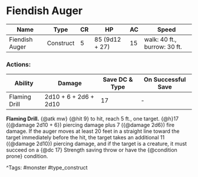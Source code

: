 # Fiendish Auger

| Name | Type | CR | HP | AC | Speed |
|------|------|----|----|----|-------|
| Fiendish Auger | Construct | 5 | 85 (9d12 + 27) | 15 | walk: 40 ft., burrow: 30 ft. |

### Actions:

| Ability | Damage | Save DC & Type | On Successful Save |
|---------|--------|----------------|--------------------|
| Flaming Drill | 2d10 + 6 + 2d6 + 2d10 | 17 | - |


**Flaming Drill.** {@atk mw} {@hit 9} to hit, reach 5 ft., one target. {@h}17 ({@damage 2d10 + 6}) piercing damage plus 7 ({@damage 2d6}) fire damage. If the auger moves at least 20 feet in a straight line toward the target immediately before the hit, the target takes an additional 11 ({@damage 2d10}) piercing damage, and if the target is a creature, it must succeed on a {@dc 17} Strength saving throw or have the {@condition prone} condition.

^Tags: #monster #type_construct